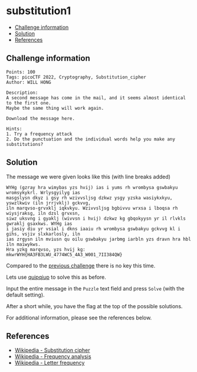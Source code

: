 # substitution1

- [Challenge information](#challenge-information)
- [Solution](#solution)
- [References](#references)

## Challenge information
```
Points: 100
Tags: picoCTF 2022, Cryptography, Substitution_cipher
Author: WILL HONG

Description:
A second message has come in the mail, and it seems almost identical to the first one. 
Maybe the same thing will work again.

Download the message here.

Hints:
1. Try a frequency attack
2. Do the punctuation and the individual words help you make any substitutions?
```

## Solution

The message we were given looks like this (with line breaks added)
```
WYHg (gzray hra wimybas yzs hvij) ias i yums rh wrombysa gswbakyu wromsykykrl. Wrlysgyilyg ias 
masgslysn dkyz i gsy rh wzivvsljsg dzkwz ysgy yzska wasiykxkyu, yswzlkwiv (iln jrrjvklj) gckvvg, 
iln marqvso-grvxklj iqkvkyu. Wzivvsljsg bgbivvu wrxsa i lboqsa rh wiysjraksg, iln dzsl grvxsn, 
siwz uksvng i gyaklj (wivvsn i hvij) dzkwz kg gbqokyysn yr il rlvkls gwraklj gsaxkws. WYHg ias 
i jasiy diu yr vsial i dkns iaaiu rh wrombysa gswbakyu gckvvg kl i gihs, vsjiv slxkarlosly, iln 
ias zrgysn iln mviusn qu oilu gswbakyu jarbmg iarbln yzs dravn hra hbl iln maiwykws. 
Hra yzkg marqvso, yzs hvij kg: mkwrWYH{HA3FB3LWU_4774WC5_4A3_W001_7II384QW}
```

Compared to the [previous challenge](substitution0.md) there is no key this time.

Lets use [quipqiup](https://quipqiup.com/) to solve this as before.

Input the entire message in the `Puzzle` text field and press `Solve` (with the default setting).

After a short while, you have the flag at the top of the possible solutions.

For additional information, please see the references below.

## References

- [Wikipedia - Substitution cipher](https://en.wikipedia.org/wiki/Substitution_cipher)
- [Wikipedia - Frequency analysis](https://en.wikipedia.org/wiki/Frequency_analysis)
- [Wikipedia - Letter frequency](https://en.wikipedia.org/wiki/Letter_frequency)
